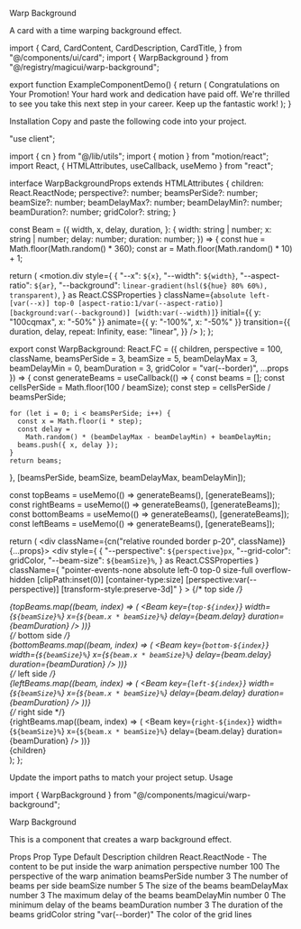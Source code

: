 Warp Background

A card with a time warping background effect.

import {
  Card,
  CardContent,
  CardDescription,
  CardTitle,
} from "@/components/ui/card";
import { WarpBackground } from "@/registry/magicui/warp-background";
 
export function ExampleComponentDemo() {
  return (
    <WarpBackground>
      <Card className="w-80">
        <CardContent className="flex flex-col gap-2 p-4">
          <CardTitle>Congratulations on Your Promotion!</CardTitle>
          <CardDescription>
            Your hard work and dedication have paid off. We&apos;re thrilled to
            see you take this next step in your career. Keep up the fantastic
            work!
          </CardDescription>
        </CardContent>
      </Card>
    </WarpBackground>
  );
}

Installation
Copy and paste the following code into your project.

"use client";
 
import { cn } from "@/lib/utils";
import { motion } from "motion/react";
import React, { HTMLAttributes, useCallback, useMemo } from "react";
 
interface WarpBackgroundProps extends HTMLAttributes<HTMLDivElement> {
  children: React.ReactNode;
  perspective?: number;
  beamsPerSide?: number;
  beamSize?: number;
  beamDelayMax?: number;
  beamDelayMin?: number;
  beamDuration?: number;
  gridColor?: string;
}
 
const Beam = ({
  width,
  x,
  delay,
  duration,
}: {
  width: string | number;
  x: string | number;
  delay: number;
  duration: number;
}) => {
  const hue = Math.floor(Math.random() * 360);
  const ar = Math.floor(Math.random() * 10) + 1;
 
  return (
    <motion.div
      style={
        {
          "--x": `${x}`,
          "--width": `${width}`,
          "--aspect-ratio": `${ar}`,
          "--background": `linear-gradient(hsl(${hue} 80% 60%), transparent)`,
        } as React.CSSProperties
      }
      className={`absolute left-[var(--x)] top-0 [aspect-ratio:1/var(--aspect-ratio)] [background:var(--background)] [width:var(--width)]`}
      initial={{ y: "100cqmax", x: "-50%" }}
      animate={{ y: "-100%", x: "-50%" }}
      transition={{
        duration,
        delay,
        repeat: Infinity,
        ease: "linear",
      }}
    />
  );
};
 
export const WarpBackground: React.FC<WarpBackgroundProps> = ({
  children,
  perspective = 100,
  className,
  beamsPerSide = 3,
  beamSize = 5,
  beamDelayMax = 3,
  beamDelayMin = 0,
  beamDuration = 3,
  gridColor = "var(--border)",
  ...props
}) => {
  const generateBeams = useCallback(() => {
    const beams = [];
    const cellsPerSide = Math.floor(100 / beamSize);
    const step = cellsPerSide / beamsPerSide;
 
    for (let i = 0; i < beamsPerSide; i++) {
      const x = Math.floor(i * step);
      const delay =
        Math.random() * (beamDelayMax - beamDelayMin) + beamDelayMin;
      beams.push({ x, delay });
    }
    return beams;
  }, [beamsPerSide, beamSize, beamDelayMax, beamDelayMin]);
 
  const topBeams = useMemo(() => generateBeams(), [generateBeams]);
  const rightBeams = useMemo(() => generateBeams(), [generateBeams]);
  const bottomBeams = useMemo(() => generateBeams(), [generateBeams]);
  const leftBeams = useMemo(() => generateBeams(), [generateBeams]);
 
  return (
    <div className={cn("relative rounded border p-20", className)} {...props}>
      <div
        style={
          {
            "--perspective": `${perspective}px`,
            "--grid-color": gridColor,
            "--beam-size": `${beamSize}%`,
          } as React.CSSProperties
        }
        className={
          "pointer-events-none absolute left-0 top-0 size-full overflow-hidden [clipPath:inset(0)] [container-type:size] [perspective:var(--perspective)] [transform-style:preserve-3d]"
        }
      >
        {/* top side */}
        <div className="absolute z-20 [transform-style:preserve-3d] [background-size:var(--beam-size)_var(--beam-size)] [background:linear-gradient(var(--grid-color)_0_1px,_transparent_1px_var(--beam-size))_50%_-0.5px_/var(--beam-size)_var(--beam-size),linear-gradient(90deg,_var(--grid-color)_0_1px,_transparent_1px_var(--beam-size))_50%_50%_/var(--beam-size)_var(--beam-size)] [container-type:inline-size] [height:100cqmax] [transform-origin:50%_0%] [transform:rotateX(-90deg)] [width:100cqi]">
          {topBeams.map((beam, index) => (
            <Beam
              key={`top-${index}`}
              width={`${beamSize}%`}
              x={`${beam.x * beamSize}%`}
              delay={beam.delay}
              duration={beamDuration}
            />
          ))}
        </div>
        {/* bottom side */}
        <div className="absolute top-full [transform-style:preserve-3d] [background-size:var(--beam-size)_var(--beam-size)] [background:linear-gradient(var(--grid-color)_0_1px,_transparent_1px_var(--beam-size))_50%_-0.5px_/var(--beam-size)_var(--beam-size),linear-gradient(90deg,_var(--grid-color)_0_1px,_transparent_1px_var(--beam-size))_50%_50%_/var(--beam-size)_var(--beam-size)] [container-type:inline-size] [height:100cqmax] [transform-origin:50%_0%] [transform:rotateX(-90deg)] [width:100cqi]">
          {bottomBeams.map((beam, index) => (
            <Beam
              key={`bottom-${index}`}
              width={`${beamSize}%`}
              x={`${beam.x * beamSize}%`}
              delay={beam.delay}
              duration={beamDuration}
            />
          ))}
        </div>
        {/* left side */}
        <div className="absolute left-0 top-0 [transform-style:preserve-3d] [background-size:var(--beam-size)_var(--beam-size)] [background:linear-gradient(var(--grid-color)_0_1px,_transparent_1px_var(--beam-size))_50%_-0.5px_/var(--beam-size)_var(--beam-size),linear-gradient(90deg,_var(--grid-color)_0_1px,_transparent_1px_var(--beam-size))_50%_50%_/var(--beam-size)_var(--beam-size)] [container-type:inline-size] [height:100cqmax] [transform-origin:0%_0%] [transform:rotate(90deg)_rotateX(-90deg)] [width:100cqh]">
          {leftBeams.map((beam, index) => (
            <Beam
              key={`left-${index}`}
              width={`${beamSize}%`}
              x={`${beam.x * beamSize}%`}
              delay={beam.delay}
              duration={beamDuration}
            />
          ))}
        </div>
        {/* right side */}
        <div className="absolute right-0 top-0 [transform-style:preserve-3d] [background-size:var(--beam-size)_var(--beam-size)] [background:linear-gradient(var(--grid-color)_0_1px,_transparent_1px_var(--beam-size))_50%_-0.5px_/var(--beam-size)_var(--beam-size),linear-gradient(90deg,_var(--grid-color)_0_1px,_transparent_1px_var(--beam-size))_50%_50%_/var(--beam-size)_var(--beam-size)] [container-type:inline-size] [height:100cqmax] [width:100cqh] [transform-origin:100%_0%] [transform:rotate(-90deg)_rotateX(-90deg)]">
          {rightBeams.map((beam, index) => (
            <Beam
              key={`right-${index}`}
              width={`${beamSize}%`}
              x={`${beam.x * beamSize}%`}
              delay={beam.delay}
              duration={beamDuration}
            />
          ))}
        </div>
      </div>
      <div className="relative">{children}</div>
    </div>
  );
};

Update the import paths to match your project setup.
Usage

import { WarpBackground } from "@/components/magicui/warp-background";

<WarpBackground>
  <div className="w-80">
    <p>Warp Background</p>
    <p>This is a component that creates a warp background effect.</p>
  </div>
</WarpBackground>

Props
Prop	Type	Default	Description
children	React.ReactNode	-	The content to be put inside the warp animation
perspective	number	100	The perspective of the warp animation
beamsPerSide	number	3	The number of beams per side
beamSize	number	5	The size of the beams
beamDelayMax	number	3	The maximum delay of the beams
beamDelayMin	number	0	The minimum delay of the beams
beamDuration	number	3	The duration of the beams
gridColor	string	"var(--border)"	The color of the grid lines